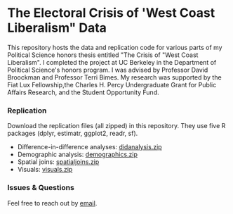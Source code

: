 # The Electoral Crisis of 'West Coast Liberalism" Data
This repository hosts the data and replication code for various parts of my Political Science honors thesis entitled "The Crisis of "West Coast Liberalism". I completed the project at UC Berkeley in the Department of Political Science's honors program. I was advised by Professor David Broockman and Professor Terri Bimes. My research was supported by the Fiat Lux Fellowship,the Charles H. Percy Undergraduate Grant for Public Affairs Research, and the Student Opportunity Fund.

### Replication
Download the replication files (all zipped) in this repository. They use five R packages (dplyr, estimatr, ggplot2, readr, sf).
* Difference-in-difference analyses: [didanalysis.zip](https://github.com/jackkguan/West-Coast-Liberalism-Data/blob/main/didanalysis.zip)
* Demographic analysis: [demographics.zip](https://github.com/jackkguan/West-Coast-Liberalism-Data/blob/demographics.zip)
* Spatial joins: [spatialjoins.zip](https://github.com/jackkguan/West-Coast-Liberalism-Data/blob/spatialjoins.zip)
* Visuals: [visuals.zip](https://github.com/jackkguan/West-Coast-Liberalism-Data/blob/visuals.zip)

### Issues & Questions
Feel free to reach out by [email](mailto:jackguan@berkeley.edu).
